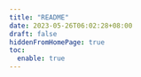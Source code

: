 ```yaml
---
title: "README"
date: 2023-05-26T06:02:28+08:00
draft: false
hiddenFromHomePage: true
toc:
  enable: true
---
```


<!--
 * @Author: lmio 2091319361@qq.com
 * @Date: 2023-05-25 22:02:28
 * @LastEditors: lmio 2091319361@qq.com
 * @Description: 博客简介
-->
